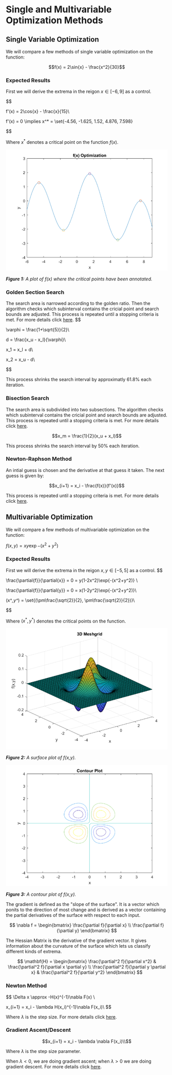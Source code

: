 # Single and Multivariable Optimization Methods

## Single Variable Optimization

We will compare a few methods of single variable optimization on the function:

$$f(x) = 2\sin{x} - \frac{x^2}{30}$$

### Expected Results
First we will derive the extrema in the reigon $x\in[-6,9]$ as a control.

$$

f'(x) = 2\cos{x} - \frac{x}{15}\\

f'(x) = 0 \implies x^* = \set{-4.56, -1.625, 1.52, 4.876, 7.598}

$$

Where $x^*$ denotes a critical point on the function $f(x)$.

![f(x) plot with extrema annotated](src/SingleVarGraph.png)

***Figure 1:** A plot of f(x) where the critical points have been annotated.*

### Golden Section Search
The search area is narrowed according to the golden ratio. Then the algorithm checks which subinterval contains the cricial point and search bounds are adjusted. This process is repeated until a stopping criteria is met. For more details click [here](https://en.wikipedia.org/wiki/Golden-section_search).
$$

\varphi = \frac{1+\sqrt{5}}{2}\\

d = \frac{x_u - x_l}{\varphi}\\

x_1 = x_l + d\\

x_2 = x_u - d\\

$$

This process shrinks the search interval by approximatly 61.8% each iteration.

### Bisection Search
The search area is subdivided into two subsections. The algorithm checks which subinterval contains the cricial point and search bounds are adjusted. This process is repeated until a stopping criteria is met. For more details click [here](https://en.wikipedia.org/wiki/Bisection_method).

$$x_m = \frac{1}{2}(x_u + x_l)$$

This process shrinks the search interval by 50% each iteration.

### Newton-Raphson Method
An intial guess is chosen and the derivative at that guess it taken. The next guess is given by:

$$x_{i+1} = x_i - \frac{f(x)}{f'(x)}$$

This process is repeated until a stopping criteria is met. For more details click [here](https://en.wikipedia.org/wiki/Newton%27s_method).

## Multivariable Optimization

We will compare a few methods of multivariable optimization on the function:

$f(x,y) = x y \exp{-(x^2+y^2)}$

### Expected Results
First we will derive the extrema in the reigon $x,y\in[-5,5]$ as a control.
$$

\frac{\partial{f}}{\partial{x}} = 0 = y(1-2x^2)\exp{-(x^2+y^2)} \\

\frac{\partial{f}}{\partial{y}} = 0 = x(1-2y^2)\exp{-(x^2+y^2)}\\

(x^*,y^*) = \set{(\pm\frac{\sqrt{2}}{2}, \pm\frac{\sqrt{2}}{2})}\\

$$

Where $(x^*,y^*)$ denotes the critical points on the function.

![A 3D surface plot of f(x,y)](src/Meshgrid.png)

***Figure 2:** A surface plot of f(x,y).*

![A contour plot of f(x,y)](src/ContourPlot.png)

***Figure 3:** A contour plot of f(x,y).*

The gradient is defined as the "slope of the surface". It is a vector which ponits to the direction of most change and is derived as a vector containing the partial derivatives of the surface with respect to each input.

$$
\nabla f = \begin{bmatrix}
\frac{\partial f}{\partial x} \\
\frac{\partial f}{\partial y}
\end{bmatrix}
$$

The Hessian Matrix is the derivative of the gradient vector. It gives information about the curvature of the surface which lets us classify different kinds of extrema.

$$
\mathbf{H} = \begin{bmatrix}
\frac{\partial^2 f}{\partial x^2} & \frac{\partial^2 f}{\partial x \partial y} \\
\frac{\partial^2 f}{\partial y \partial x} & \frac{\partial^2 f}{\partial y^2}
\end{bmatrix}
$$

### Newton Method

$$
\Delta x \approx -H(x)^{-1}\nabla F(x) \\

x_{i+1} = x_i - \lambda H(x_i)^{-1}\nabla F(x_i)\\
$$

Where $\lambda$ is the step size. For more details click [here](https://en.wikipedia.org/wiki/Newton%27s_method).

### Gradient Ascent/Descent

$$x_{i+1} = x_i - \lambda \nabla F(x_i)\\$$

Where $\lambda$ is the step size parameter. 

When $\lambda \lt 0$,  we are doing gradient ascent; when $\lambda \gt 0$ we are doing gradient descent. For more details click [here](https://en.wikipedia.org/wiki/Gradient_descent).